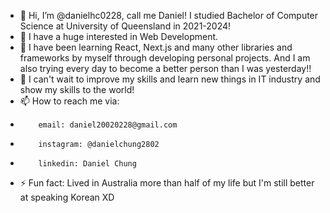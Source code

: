 - 👋 Hi, I’m @danielhc0228, call me Daniel! I studied Bachelor of Computer Science at University of Queensland in 2021-2024!
- 👀 I have a huge interested in Web Development.
- 🌱 I have been learning React, Next.js and many other libraries and frameworks by myself through developing personal projects. And I am also trying every day to become a better person than I was yesterday!!
- 💞️ I can't wait to improve my skills and learn new things in IT industry and show my skills to the world!
- 📫 How to reach me via:
-         email: daniel20020228@gmail.com
-         instagram: @danielchung2802
-         linkedin: Daniel Chung
- ⚡ Fun fact: Lived in Australia more than half of my life but I'm still better at speaking Korean XD

<!---
danielhc0228/danielhc0228 is a ✨ special ✨ repository because its `README.md` (this file) appears on your GitHub profile.
You can click the Preview link to take a look at your changes.
--->
